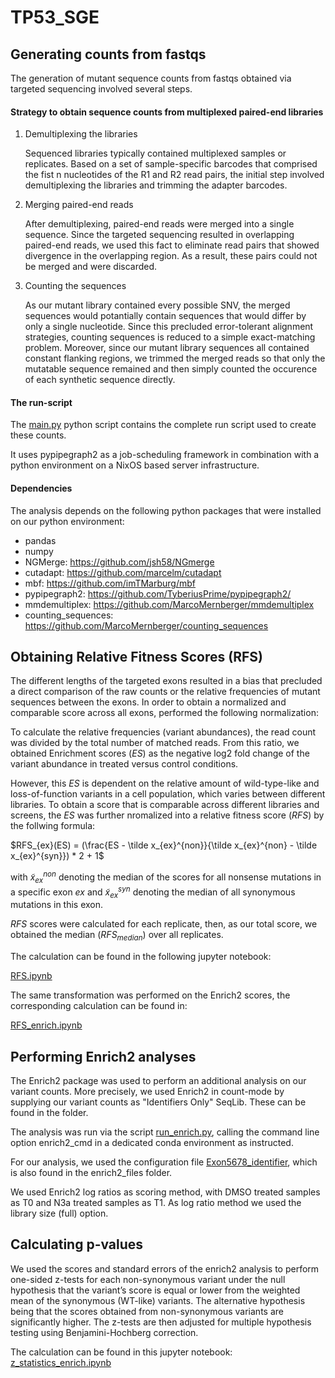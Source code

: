 # TP53_SGE


## Generating counts from fastqs

The generation of mutant sequence counts from fastqs obtained via targeted sequencing
involved several steps.


#### Strategy to obtain sequence counts from multiplexed paired-end libraries

1. Demultiplexing the libraries

   Sequenced libraries typically contained multiplexed samples or replicates.
   Based on a set of sample-specific barcodes that comprised the fist n nucleotides
   of the R1 and R2 read pairs, the initial step involved demultiplexing the libraries
   and trimming the adapter barcodes.
   
2. Merging paired-end reads

   After demultiplexing, paired-end reads were merged into a single sequence.
   Since the targeted sequencing resulted in overlapping paired-end reads, we
   used this fact to eliminate read pairs that showed divergence in the overlapping
   region. As a result, these pairs could not be merged and were discarded.

3. Counting the sequences

   As our mutant library contained every possible SNV, the merged sequences would potantially
   contain sequences that would differ by only a single nucleotide. Since this precluded
   error-tolerant alignment strategies, counting sequences is reduced to a simple
   exact-matching problem. Moreover, since our mutant library sequences all contained constant flanking regions,
   we trimmed the merged reads so that only the mutatable sequence remained and then simply counted the occurence
   of each synthetic sequence directly.


#### The run-script

   The [main.py](main.py) python script contains the complete run script used to create these counts.
   
   It uses pypipegraph2 as a job-scheduling framework in combination with a python environment 
   on a NixOS based server infrastructure.


#### Dependencies

The analysis depends on the following python packages that were installed on our python environment:

- pandas
- numpy
- NGMerge: https://github.com/jsh58/NGmerge
- cutadapt: https://github.com/marcelm/cutadapt
- mbf: https://github.com/imTMarburg/mbf
- pypipegraph2: https://github.com/TyberiusPrime/pypipegraph2/
- mmdemultiplex: https://github.com/MarcoMernberger/mmdemultiplex
- counting_sequences: https://github.com/MarcoMernberger/counting_sequences


## Obtaining Relative Fitness Scores (RFS)

The different lengths of the targeted exons resulted in a bias that precluded a direct
comparison of the raw counts or the relative frequencies of mutant sequences between the
exons. In order to obtain a normalized and comparable score across all exons, performed the following normalization:

To calculate the relative frequencies (variant abundances), the read count was divided by the total 
number of matched reads. From this ratio, we obtained Enrichment scores ($ES$) as the negative log2 fold change 
of the variant abundance in treated versus control conditions. 

However, this $ES$ is dependent on the relative amount of wild-type-like and loss-of-function variants in a cell population, which varies between different libraries. To obtain a score that is comparable across different libraries and
screens, the $ES$ was further nromalized into a relative fitness score ($RFS$) by the follwing formula:

$RFS_{ex}(ES) = (\frac{ES - \tilde x_{ex}^{non}}{\tilde x_{ex}^{non} - \tilde x_{ex}^{syn}}) * 2 + 1$

with $\tilde x_{ex}^{non}$ denoting the median of the scores
for all nonsense mutations in a specific exon $ex$ and $\tilde x_{ex}^{syn}$ denoting the median of all synonymous mutations
in this exon.

$RFS$ scores were calculated for each replicate, then, as our total score, we obtained the median ($RFS_{median}$) over
all replicates. 


The calculation can be found in the following jupyter notebook:

[RFS.ipynb](RFS.ipynb)
   
The same transformation was performed on the Enrich2 scores, the corresponding calculation can be found in:

[RFS_enrich.ipynb](RFS_enrich.ipynb)

## Performing Enrich2 analyses

The Enrich2 package was used to perform an additional analysis on our variant counts.
More precisely, we used Enrich2 in count-mode by supplying our variant counts as 
"Identifiers Only" SeqLib. These can be found in the folder.

The analysis was run via the script [run_enrich.py](run_enrich.py), calling the command line option enrich2_cmd in a
dedicated conda environment as instructed.

For our analysis, we used the configuration file [Exon5678_identifier](enrich2_files/Exon5678_identifier), which is also found in the enrich2_files folder.

We used Enrich2 log ratios as scoring method, with DMSO treated samples as T0 and N3a treated samples as T1.
As log ratio method we used the library size (full) option.


## Calculating p-values

We used the scores and standard errors of the enrich2 analysis to perform one-sided z-tests for each non-synonymous variant under the null hypothesis that the variant’s score is equal or lower from the weighted mean of the synonymous (WT-like) variants. The alternative hypothesis being that the scores obtained from non-synonymous variants are significantly higher. The z-tests are then adjusted for multiple hypothesis testing using Benjamini-Hochberg correction.

The calculation can be found in this jupyter notebook: [z_statistics_enrich.ipynb](z_statistics_enrich.ipynb)
